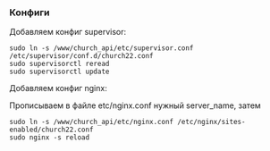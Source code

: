 ### Конфиги

Добавляем конфиг supervisor:

```
sudo ln -s /www/church_api/etc/supervisor.conf /etc/supervisor/conf.d/church22.conf
sudo supervisorctl reread
sudo supervisorctl update
```

Добавляем конфиг nginx:

Прописываем в файле etc/nginx.conf нужный server_name, затем
```
sudo ln -s /www/church_api/etc/nginx.conf /etc/nginx/sites-enabled/church22.conf
sudo nginx -s reload
```
